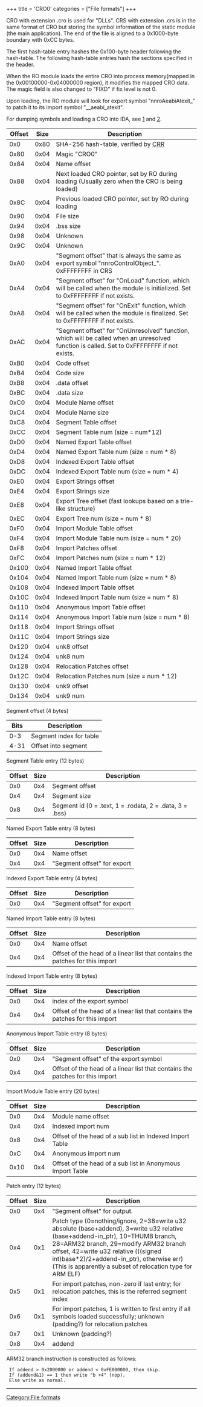 +++
title = 'CRO0'
categories = ["File formats"]
+++

CRO with extension .cro is used for "DLLs". CRS with extension .crs is
in the same format of CRO but storing the symbol information of the
static module (the main application). The end of the file is aligned to
a 0x1000-byte boundary with 0xCC bytes.

The first hash-table entry hashes the 0x100-byte header following the
hash-table. The following hash-table entries hash the sections specified
in the header.

When the RO module loads the entire CRO into process memory(mapped in
the 0x00100000-0x04000000 region), it modifies the mapped CRO data. The
magic field is also changed to "FIXD" if fix level is not 0.

Upon loading, the RO module will look for export symbol
"nnroAeabiAtexit_" to patch it to its import symbol "__aeabi_atexit".

For dumping symbols and loading a CRO into IDA, see
[1](https://github.com/plutooo/ctr/) and
[2](https://github.com/wwylele/IDA_plugin_CRO).

| Offset | Size | Description                                                                                                                                |
|--------|------|--------------------------------------------------------------------------------------------------------------------------------------------|
| 0x0    | 0x80 | SHA-256 hash-table, verified by [CRR](CRR0 "wikilink")                                                                                     |
| 0x80   | 0x04 | Magic "CRO0"                                                                                                                               |
| 0x84   | 0x04 | Name offset                                                                                                                                |
| 0x88   | 0x04 | Next loaded CRO pointer, set by RO during loading (Usually zero when the CRO is being loaded)                                              |
| 0x8C   | 0x04 | Previous loaded CRO pointer, set by RO during loading                                                                                      |
| 0x90   | 0x04 | File size                                                                                                                                  |
| 0x94   | 0x04 | .bss size                                                                                                                                  |
| 0x98   | 0x04 | Unknown                                                                                                                                    |
| 0x9C   | 0x04 | Unknown                                                                                                                                    |
| 0xA0   | 0x04 | "Segment offset" that is always the same as export symbol "nnroControlObject_". 0xFFFFFFFF in CRS                                         |
| 0xA4   | 0x04 | "Segment offset" for "OnLoad" function, which will be called when the module is initialized. Set to 0xFFFFFFFF if not exists.              |
| 0xA8   | 0x04 | "Segment offset" for "OnExit" function, which will be called when the module is finalized. Set to 0xFFFFFFFF if not exists.                |
| 0xAC   | 0x04 | "Segment offset" for "OnUnresolved" function, which will be called when an unresolved function is called. Set to 0xFFFFFFFF if not exists. |
| 0xB0   | 0x04 | Code offset                                                                                                                                |
| 0xB4   | 0x04 | Code size                                                                                                                                  |
| 0xB8   | 0x04 | .data offset                                                                                                                               |
| 0xBC   | 0x04 | .data size                                                                                                                                 |
| 0xC0   | 0x04 | Module Name offset                                                                                                                         |
| 0xC4   | 0x04 | Module Name size                                                                                                                           |
| 0xC8   | 0x04 | Segment Table offset                                                                                                                       |
| 0xCC   | 0x04 | Segment Table num (size = num\*12)                                                                                                         |
| 0xD0   | 0x04 | Named Export Table offset                                                                                                                  |
| 0xD4   | 0x04 | Named Export Table num (size = num \* 8)                                                                                                   |
| 0xD8   | 0x04 | Indexed Export Table offset                                                                                                                |
| 0xDC   | 0x04 | Indexed Export Table num (size = num \* 4)                                                                                                 |
| 0xE0   | 0x04 | Export Strings offset                                                                                                                      |
| 0xE4   | 0x04 | Export Strings size                                                                                                                        |
| 0xE8   | 0x04 | Export Tree offset (fast lookups based on a trie-like structure)                                                                           |
| 0xEC   | 0x04 | Export Tree num (size = num \* 8)                                                                                                          |
| 0xF0   | 0x04 | Import Module Table offset                                                                                                                 |
| 0xF4   | 0x04 | Import Module Table num (size = num \* 20)                                                                                                 |
| 0xF8   | 0x04 | Import Patches offset                                                                                                                      |
| 0xFC   | 0x04 | Import Patches num (size = num \* 12)                                                                                                      |
| 0x100  | 0x04 | Named Import Table offset                                                                                                                  |
| 0x104  | 0x04 | Named Import Table num (size = num \* 8)                                                                                                   |
| 0x108  | 0x04 | Indexed Import Table offset                                                                                                                |
| 0x10C  | 0x04 | Indexed Import Table num (size = num \* 8)                                                                                                 |
| 0x110  | 0x04 | Anonymous Import Table offset                                                                                                              |
| 0x114  | 0x04 | Anonymous Import Table num (size = num \* 8)                                                                                               |
| 0x118  | 0x04 | Import Strings offset                                                                                                                      |
| 0x11C  | 0x04 | Import Strings size                                                                                                                        |
| 0x120  | 0x04 | unk8 offset                                                                                                                                |
| 0x124  | 0x04 | unk8 num                                                                                                                                   |
| 0x128  | 0x04 | Relocation Patches offset                                                                                                                  |
| 0x12C  | 0x04 | Relocation Patches num (size = num \* 12)                                                                                                  |
| 0x130  | 0x04 | unk9 offset                                                                                                                                |
| 0x134  | 0x04 | unk9 num                                                                                                                                   |

Segment offset (4 bytes)

| Bits | Description             |
|------|-------------------------|
| 0-3  | Segment index for table |
| 4-31 | Offset into segment     |

Segment Table entry (12 bytes)

| Offset | Size | Description                                              |
|--------|------|----------------------------------------------------------|
| 0x0    | 0x4  | Segment offset                                           |
| 0x4    | 0x4  | Segment size                                             |
| 0x8    | 0x4  | Segment id (0 = .text, 1 = .rodata, 2 = .data, 3 = .bss) |

Named Export Table entry (8 bytes)

| Offset | Size | Description                 |
|--------|------|-----------------------------|
| 0x0    | 0x4  | Name offset                 |
| 0x4    | 0x4  | "Segment offset" for export |

Indexed Export Table entry (4 bytes)

| Offset | Size | Description                 |
|--------|------|-----------------------------|
| 0x0    | 0x4  | "Segment offset" for export |

Named Import Table entry (8 bytes)

| Offset | Size | Description                                                                   |
|--------|------|-------------------------------------------------------------------------------|
| 0x0    | 0x4  | Name offset                                                                   |
| 0x4    | 0x4  | Offset of the head of a linear list that contains the patches for this import |

Indexed Import Table entry (8 bytes)

| Offset | Size | Description                                                                   |
|--------|------|-------------------------------------------------------------------------------|
| 0x0    | 0x4  | index of the export symbol                                                    |
| 0x4    | 0x4  | Offset of the head of a linear list that contains the patches for this import |

Anonymous Import Table entry (8 bytes)

| Offset | Size | Description                                                                   |
|--------|------|-------------------------------------------------------------------------------|
| 0x0    | 0x4  | "Segment offset" of the export symbol                                         |
| 0x4    | 0x4  | Offset of the head of a linear list that contains the patches for this import |

Import Module Table entry (20 bytes)

| Offset | Size | Description                                                |
|--------|------|------------------------------------------------------------|
| 0x0    | 0x4  | Module name offset                                         |
| 0x4    | 0x4  | Indexed import num                                         |
| 0x8    | 0x4  | Offset of the head of a sub list in Indexed Import Table   |
| 0xC    | 0x4  | Anonymous import num                                       |
| 0x10   | 0x4  | Offset of the head of a sub list in Anonymous Import Table |

Patch entry (12 bytes)

| Offset | Size | Description                                                                                                                                                                                                                                                                                                                 |
|--------|------|-----------------------------------------------------------------------------------------------------------------------------------------------------------------------------------------------------------------------------------------------------------------------------------------------------------------------------|
| 0x0    | 0x4  | "Segment offset" for output.                                                                                                                                                                                                                                                                                                |
| 0x4    | 0x1  | Patch type (0=nothing/ignore, 2=38=write u32 absolute (base+addend), 3=write u32 relative (base+addend-in_ptr), 10=THUMB branch, 28=ARM32 branch, 29=modify ARM32 branch offset, 42=write u32 relative (((signed int)base\*2)/2+addend-in_ptr), otherwise err) (This is apparently a subset of relocation type for ARM ELF) |
| 0x5    | 0x1  | For import patches, non-zero if last entry; for relocation patches, this is the referred segment index                                                                                                                                                                                                                      |
| 0x6    | 0x1  | For import patches, 1 is written to first entry if all symbols loaded successfully; unknown (padding?) for relocation patches                                                                                                                                                                                               |
| 0x7    | 0x1  | Unknown (padding?)                                                                                                                                                                                                                                                                                                          |
| 0x8    | 0x4  | addend                                                                                                                                                                                                                                                                                                                      |

ARM32 branch instruction is constructed as follows:

```
 If addend > 0x2000000 or addend < 0xFE000000, then skip.
 If (addend&1) == 1 then write "b +4" (nop).
 Else write as normal.
```

------------------------------------------------------------------------

[Category:File formats](Category:File_formats "wikilink")
